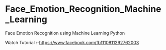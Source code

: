 # Face_Emotion_Recognition_Machine_Learning
Face Emotion Recognition using Machine Learning Python

Watch Tutorial :-https://www.facebook.com/fb1110811292762003
